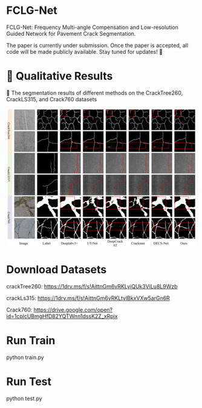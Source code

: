 # FCLG-Net
FCLG-Net: Frequency Multi-angle Compensation and Low-resolution Guided Network for Pavement Crack Segmentation.

The paper is currently under submission. Once the paper is accepted, all code will be made publicly available. Stay tuned for updates! 🚀


  
# 📸 Qualitative Results

🔹 The segmentation results of different methods on the CrackTree260, CrackLS315, and Crack760 datasets

![CrackTree260 Image 1](img.png)




# Download Datasets

crackTree260: https://1drv.ms/f/s!AittnGm6vRKLyiQUk3ViLu8L9Wzb


crackLs315: https://1drv.ms/f/s!AittnGm6vRKLtylBkxVXw5arGn6R 


Crack760: https://drive.google.com/open?id=1cplcUBmgHfD82YQTWnn1dssK2Z_xRpjx


# Run Train
  python train.py
  
# Run Test
  python test.py

